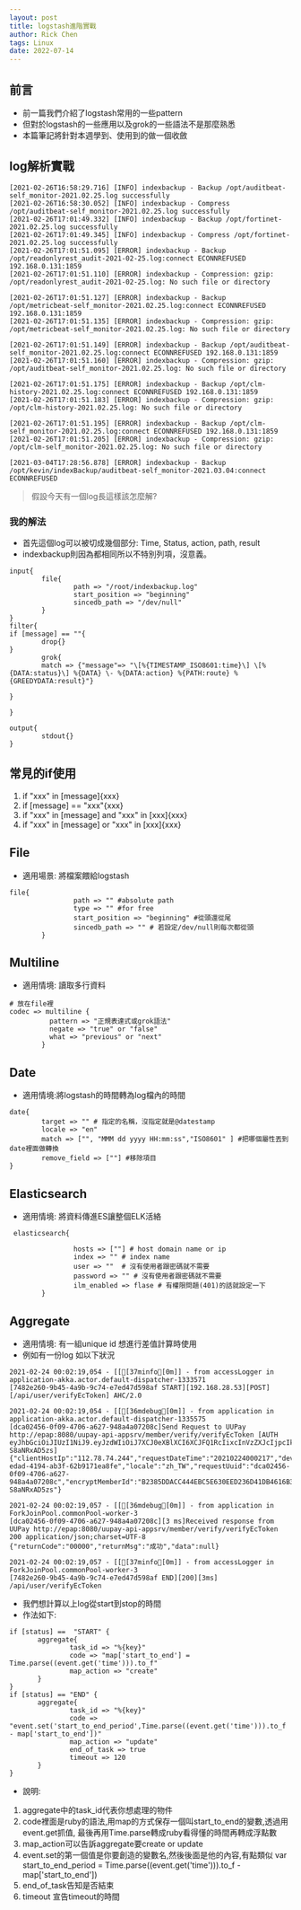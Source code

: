 ```yaml
---
layout: post
title: logstash進階實戰
author: Rick Chen
tags: Linux
date: 2022-07-14
---
```


## 前言
* 前一篇我們介紹了logstash常用的一些pattern
* 但對於logstash的一些應用以及grok的一些語法不是那麼熟悉
* 本篇筆記將針對本週學到、使用到的做一個收斂

## log解析實戰
```
[2021-02-26T16:58:29.716] [INFO] indexbackup - Backup /opt/auditbeat-self_monitor-2021.02.25.log successfully
[2021-02-26T16:58:30.052] [INFO] indexbackup - Compress /opt/auditbeat-self_monitor-2021.02.25.log successfully
[2021-02-26T17:01:49.332] [INFO] indexbackup - Backup /opt/fortinet-2021.02.25.log successfully
[2021-02-26T17:01:49.345] [INFO] indexbackup - Compress /opt/fortinet-2021.02.25.log successfully
[2021-02-26T17:01:51.095] [ERROR] indexbackup - Backup /opt/readonlyrest_audit-2021-02-25.log:connect ECONNREFUSED 192.168.0.131:1859
[2021-02-26T17:01:51.110] [ERROR] indexbackup - Compression: gzip: /opt/readonlyrest_audit-2021-02-25.log: No such file or directory

[2021-02-26T17:01:51.127] [ERROR] indexbackup - Backup /opt/metricbeat-self_monitor-2021.02.25.log:connect ECONNREFUSED 192.168.0.131:1859
[2021-02-26T17:01:51.135] [ERROR] indexbackup - Compression: gzip: /opt/metricbeat-self_monitor-2021.02.25.log: No such file or directory

[2021-02-26T17:01:51.149] [ERROR] indexbackup - Backup /opt/auditbeat-self_monitor-2021.02.25.log:connect ECONNREFUSED 192.168.0.131:1859
[2021-02-26T17:01:51.160] [ERROR] indexbackup - Compression: gzip: /opt/auditbeat-self_monitor-2021.02.25.log: No such file or directory

[2021-02-26T17:01:51.175] [ERROR] indexbackup - Backup /opt/clm-history-2021.02.25.log:connect ECONNREFUSED 192.168.0.131:1859
[2021-02-26T17:01:51.183] [ERROR] indexbackup - Compression: gzip: /opt/clm-history-2021.02.25.log: No such file or directory

[2021-02-26T17:01:51.195] [ERROR] indexbackup - Backup /opt/clm-self_monitor-2021.02.25.log:connect ECONNREFUSED 192.168.0.131:1859
[2021-02-26T17:01:51.205] [ERROR] indexbackup - Compression: gzip: /opt/clm-self_monitor-2021.02.25.log: No such file or directory

[2021-03-04T17:28:56.878] [ERROR] indexbackup - Backup /opt/kevin/indexBackup/auditbeat-self_monitor-2021.03.04:connect ECONNREFUSED
```
>假設今天有一個log長這樣該怎麼解?

### 我的解法
* 首先這個log可以被切成幾個部分: Time, Status, action, path, result
* indexbackup則因為都相同所以不特別列項，沒意義。

```
input{
        file{
                path => "/root/indexbackup.log"
                start_position => "beginning"
                sincedb_path => "/dev/null"
        }
}
filter{
if [message] == ""{
        drop{}
}
        grok{
        match => {"message"=> "\[%{TIMESTAMP_ISO8601:time}\] \[%{DATA:status}\] %{DATA} \- %{DATA:action} %{PATH:route} %{GREEDYDATA:result}"}

}

}

output{
        stdout{}
}
```


## 常見的if使用
1. if "xxx" in [message]{xxx}
2. if [message] == "xxx"{xxx}
3. if "xxx" in [message] and "xxx" in [xxx]{xxx}
4. if "xxx" in [message] or "xxx" in [xxx]{xxx}

## File
* 適用場景: 將檔案餵給logstash

```
file{
                path => "" #absolute path
                type => "" #for free
                start_position => "beginning" #從頭還從尾
                sincedb_path => "" # 若設定/dev/null則每次都從頭
        }
```

## Multiline
* 適用情境: 讀取多行資料

```
# 放在file裡
codec => multiline {
          pattern => "正規表達式或grok語法"
          negate => "true" or "false"
          what => "previous" or "next"
        }
```

## Date
* 適用情境:將logstash的時間轉為log檔內的時間

```
date{
        target => "" # 指定的名稱，沒指定就是@datestamp
        locale => "en"
        match => ["", "MMM dd yyyy HH:mm:ss","ISO8601" ] #把哪個屬性丟到date裡面做轉換
        remove_field => [""] #移除項目
}
```

## Elasticsearch
* 適用情境: 將資料傳進ES讓整個ELK活絡

```
 elasticsearch{

                hosts => [""] # host domain name or ip
                index => "" # index name
                user => ""  # 沒有使用者跟密碼就不需要
                password => "" # 沒有使用者跟密碼就不需要
                ilm_enabled => flase # 有權限問題(401)的話就設定一下
        }
```

## Aggregate
* 適用情境: 有一組unique id 想進行差值計算時使用
* 例如有一份log 如以下狀況
```
2021-02-24 00:02:19,054 - [[[37minfo[0m]] - from accessLogger in application-akka.actor.default-dispatcher-1333571 
[7482e260-9b45-4a9b-9c74-e7ed47d598af START][192.168.28.53][POST][/api/user/verifyEcToken] AHC/2.0

2021-02-24 00:02:19,054 - [[[36mdebug[0m]] - from application in application-akka.actor.default-dispatcher-1335575 
[dca02456-0f09-4706-a627-948a4a07208c]Send Request to UUPay http://epap:8080/uupay-api-appsrv/member/verify/verifyEcToken [AUTH eyJhbGciOiJIUzI1NiJ9.eyJzdWIiOiJ7XCJ0eXBlXCI6XCJFQ1RcIixcInVzZXJcIjpcIkIyMzg1RERBQ0M0NDRFQkM1RTYzMEVFRDIzNkQ0MURCNDYxNkIzRUQxQkZDQjc5RDkxNjRFNEJEM0ExMjAxQzlcIixcImlzc1wiOlwiQXByIDUsIDIwMjAsIDI6MjU6MDIgUE1cIixcInJlZlwiOlwiNTExYzNjNzQtYjc3Ny00ZjFkLTg3NjgtYmJiMzJhMDE1ZjFmXCIsXCJkZXZpY2VJZFwiOlwiNmQyMTU3NzgtZWRhZC00MTk0LWFiM2YtNjJiOTE3MWVhOGZlXCJ9In0.FbSLeCAk0MBtD_jyCIqBGZqpdChYEqR-S8aNRxAD5zs] {"clientHostIp":"112.78.74.244","requestDateTime":"20210224000217","deviceId":"6d215778-edad-4194-ab3f-62b9171ea8fe","locale":"zh_TW","requestUuid":"dca02456-0f09-4706-a627-948a4a07208c","encryptMemberId":"B2385DDACC444EBC5E630EED236D41DB4616B3ED1BFCB79D9164E4BD3A1201C9","token":"eyJhbGciOiJIUzI1NiJ9.eyJzdWIiOiJ7XCJ0eXBlXCI6XCJFQ1RcIixcInVzZXJcIjpcIkIyMzg1RERBQ0M0NDRFQkM1RTYzMEVFRDIzNkQ0MURCNDYxNkIzRUQxQkZDQjc5RDkxNjRFNEJEM0ExMjAxQzlcIixcImlzc1wiOlwiQXByIDUsIDIwMjAsIDI6MjU6MDIgUE1cIixcInJlZlwiOlwiNTExYzNjNzQtYjc3Ny00ZjFkLTg3NjgtYmJiMzJhMDE1ZjFmXCIsXCJkZXZpY2VJZFwiOlwiNmQyMTU3NzgtZWRhZC00MTk0LWFiM2YtNjJiOTE3MWVhOGZlXCJ9In0.FbSLeCAk0MBtD_jyCIqBGZqpdChYEqR-S8aNRxAD5zs"}

2021-02-24 00:02:19,057 - [[[36mdebug[0m]] - from application in ForkJoinPool.commonPool-worker-3 
[dca02456-0f09-4706-a627-948a4a07208c][3 ms]Received response from UUPay http://epap:8080/uupay-api-appsrv/member/verify/verifyEcToken 200 application/json;charset=UTF-8 {"returnCode":"00000","returnMsg":"成功","data":null}

2021-02-24 00:02:19,057 - [[[37minfo[0m]] - from accessLogger in ForkJoinPool.commonPool-worker-3 
[7482e260-9b45-4a9b-9c74-e7ed47d598af END][200][3ms] /api/user/verifyEcToken
```
* 我們想計算以上log從start到stop的時間
* 作法如下: 
```
if [status] ==  "START" {
       aggregate{
               task_id => "%{key}"
               code => "map['start_to_end'] = Time.parse((event.get('time'))).to_f"
               map_action => "create"
       }
}
if [status] == "END" {
       aggregate{
               task_id => "%{key}"
               code => "event.set('start_to_end_period',Time.parse((event.get('time'))).to_f - map['start_to_end'])"
               map_action => "update"
               end_of_task => true
               timeout => 120
       }
}
```
* 說明:
1. aggregate中的task_id代表你想處理的物件
2. code裡面是ruby的語法,用map的方式保存一個叫start_to_end的變數,透過用event.get抓值, 最後再用Time.parse轉成ruby看得懂的時間再轉成浮點數
3. map_action可以告訴aggregate要create or update
4. event.set的第一個值是你要創造的變數名,然後後面是他的內容,有點類似 var start_to_end_period = Time.parse((event.get('time'))).to_f - map['start_to_end'])
5. end_of_task告知是否結束
6. timeout 宣告timeout的時間
